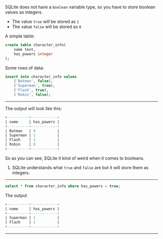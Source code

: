 SQLite does not have a `boolean` variable type, so you have to store boolean
values as integers.

- The value `true` will be stored as `1`
- The value `false` will be stored as `0`

A simple table:
```sql
create table character_info(
    name text,
    has_powers integer
);
```

Some rows of data:
```sql
insert into character_info values
    ('Batman', false),
    ('Superman', true),
    ('Flash', true),
    ('Robin', false);
```
_______________________________________________________________________________

The output will look like this:
```sql
+----------+------------+
| name     | has_powers |
+----------+------------+
| Batman   | 0          |
| Superman | 1          |
| Flash    | 1          |
| Robin    | 0          |
+----------+------------+
```
So as you can see, SQLite it kind of weird when it comes to booleans.

1. SQLite understands what `true` and `false` are but it will store them
as integers.
_______________________________________________________________________________

```sql
select * from character_info where has_powers = true;
```

The output
```sql
+----------+------------+
| name     | has_powers |
+----------+------------+
| Superman | 1          |
| Flash    | 1          |
+----------+------------+
```
_______________________________________________________________________________

